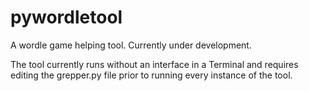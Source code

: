 # pywordletool

A wordle game helping tool. Currently under development.

The tool currently runs without an interface in a Terminal and requires editing the grepper.py file prior to running every instance of the tool.

